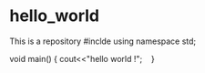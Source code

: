 # hello_world
This is a repository
#inclde<iostream>
using namespace std;

void main()
{
       cout<<"hello world !";   
}
